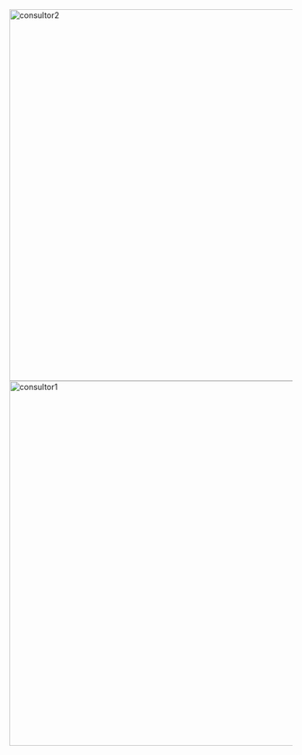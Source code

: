 <img width="1366" height="660" alt="consultor2" src="https://github.com/user-attachments/assets/7f064eba-240a-45d2-8b69-0190c5d6f38b" />
<img width="1364" height="648" alt="consultor1" src="https://github.com/user-attachments/assets/f0914431-b805-4649-bc60-f1eae6c4af5e" />
